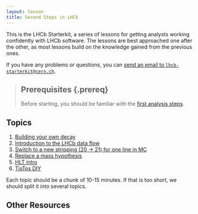 ```yaml
---
layout: lesson
title: Second Steps in LHCb
---
```


This is the LHCb Starterkit, a series of lessons for getting analysts working 
confidently with LHCb software.
The lessons are best approached one after the other, as most lessons build on 
the knowledge gained from the previous ones.

If you have any problems or questions, you can [send an email to 
`lhcb-starterkit@cern.ch`](mailto:lhcb-starterkit@cern.ch).

> ## Prerequisites {.prereq}
>
> Before starting, you should be familiar with the [first analysis steps](https://lhcb.github.io/first-analysis-steps/).
>

## Topics

1. [Building your own decay](01-building-decays.html)
1. [Introduction to the LHCb data flow](08-stripping.html)
1. [Switch to a new stripping (20 -> 21) for one line in MC](14-rerun-stripping.html)
1. [Replace a mass hypothesis](17-switch-mass-hypo.html)
1. [HLT intro](18-hlt-intro.html)
1. [TisTos DIY](18-tistos-diy.html)

Each topic should be a chunk of 10-15 minutes.
If that is too short, we should split it into several topics.

## Other Resources
